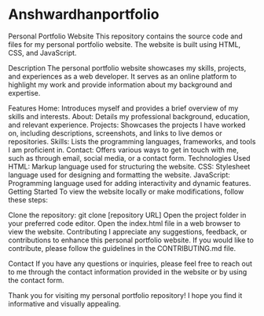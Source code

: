 # Anshwardhanportfolio
Personal Portfolio Website
This repository contains the source code and files for my personal portfolio website. The website is built using HTML, CSS, and JavaScript.

Description
The personal portfolio website showcases my skills, projects, and experiences as a web developer. It serves as an online platform to highlight my work and provide information about my background and expertise.

Features
Home: Introduces myself and provides a brief overview of my skills and interests.
About: Details my professional background, education, and relevant experience.
Projects: Showcases the projects I have worked on, including descriptions, screenshots, and links to live demos or repositories.
Skills: Lists the programming languages, frameworks, and tools I am proficient in.
Contact: Offers various ways to get in touch with me, such as through email, social media, or a contact form.
Technologies Used
HTML: Markup language used for structuring the website.
CSS: Stylesheet language used for designing and formatting the website.
JavaScript: Programming language used for adding interactivity and dynamic features.
Getting Started
To view the website locally or make modifications, follow these steps:

Clone the repository: git clone [repository URL]
Open the project folder in your preferred code editor.
Open the index.html file in a web browser to view the website.
Contributing
I appreciate any suggestions, feedback, or contributions to enhance this personal portfolio website. If you would like to contribute, please follow the guidelines in the CONTRIBUTING.md file.

Contact
If you have any questions or inquiries, please feel free to reach out to me through the contact information provided in the website or by using the contact form.

Thank you for visiting my personal portfolio repository! I hope you find it informative and visually appealing.
